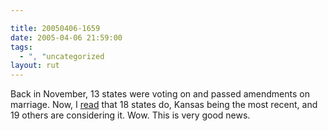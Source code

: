 ```yaml
---

title: 20050406-1659
date: 2005-04-06 21:59:00
tags:
  - ", "uncategorized
layout: rut
---
```


<p> Back in November, 13 states were voting on
and passed amendments on marriage.  Now, I <a href="
http://www.csmonitor.com/2005/0407/p02s02-usju.html">read</a>
that 18 states do, Kansas being the most recent, and 19 others are
considering it.  Wow.  This is very good news.</p>

